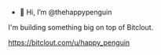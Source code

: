 - 👋 Hi, I’m @thehappypenguin

I'm building something big on top of Bitclout.

https://bitclout.com/u/happy_penguin
